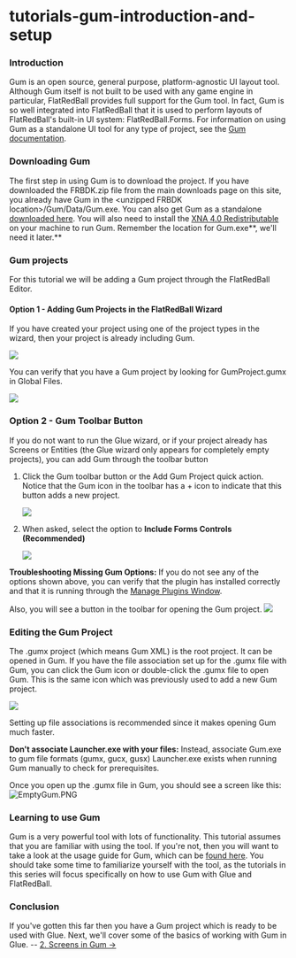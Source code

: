 # tutorials-gum-introduction-and-setup

### Introduction

Gum is an open source, general purpose, platform-agnostic UI layout tool. Although Gum itself is not built to be used with any game engine in particular, FlatRedBall provides full support for the Gum tool. In fact, Gum is so well integrated into FlatRedBall that it is used to perform layouts of FlatRedBall's built-in UI system: FlatRedBall.Forms. For information on using Gum as a standalone UI tool for any type of project, see the [Gum documentation](https://vchelaru.github.io/Gum/).

### Downloading Gum

The first step in using Gum is to download the project. If you have downloaded the FRBDK.zip file from the main downloads page on this site, you already have Gum in the \<unzipped FRBDK location>/Gum/Data/Gum.exe. You can also get Gum as a standalone [downloaded here](../../../../content/Tools/Gum/Gum.zip). You will also need to install the [XNA 4.0 Redistributable](https://www.microsoft.com/en-us/download/details.aspx?id=20914) on your machine to run Gum. Remember the location for Gum.exe\*\*, we'll need it later.\*\*

### Gum projects

For this tutorial we will be adding a Gum project through the FlatRedBall Editor.

#### Option 1 - Adding Gum Projects in the FlatRedBall Wizard

If you have created your project using one of the project types in the wizard, then your project is already including Gum.

![](../../../../media/2023-01-img\_63bf79f7b197b.png)

You can verify that you have a Gum project by looking for GumProject.gumx in Global Files.

![](../../../../media/2023-01-img\_63bf7a5903f2d.png)

### Option 2 - Gum Toolbar Button

If you do not want to run the Glue wizard, or if your project already has Screens or Entities (the Glue wizard only appears for completely empty projects), you can add Gum through the toolbar button

1.  Click the Gum toolbar button or the Add Gum Project quick action. Notice that the Gum icon in the toolbar has a + icon to indicate that this button adds a new project.

    ![](../../../../media/2023-01-img\_63bf7ababc300.png)
2.  When asked, select the option to **Include Forms Controls (Recommended)**

    ![](../../../../media/2021-03-img\_604417b7e19a7.png)

**Troubleshooting Missing Gum Options:** If you do not see any of the options shown above, you can verify that the plugin has installed correctly and that it is running through the [Manage Plugins Window](../../../../frb/docs/index.php).

&#x20; Also, you will see a button in the toolbar for opening the Gum project. ![](../../../../media/2019-03-img\_5c78b2870eb69.png)

### Editing the Gum Project

The .gumx project (which means Gum XML) is the root project. It can be opened in Gum. If you have the file association set up for the .gumx file with Gum, you can click the Gum icon or double-click the .gumx file to open Gum. This is the same icon which was previously used to add a new Gum project.

![](../../../../media/2019-03-img\_5c78b2870eb69.png)

Setting up file associations is recommended since it makes opening Gum much faster.

**Don't associate Launcher.exe with your files:** Instead, associate Gum.exe to gum file formats (gumx, gucx, gusx)  Launcher.exe exists when running Gum manually to check for prerequisites.

Once you open up the .gumx file in Gum, you should see a screen like this: ![EmptyGum.PNG](../../../../media/migrated\_media-EmptyGum.PNG)

### Learning to use Gum

Gum is a very powerful tool with lots of functionality. This tutorial assumes that you are familiar with using the tool. If you're not, then you will want to take a look at the usage guide for Gum, which can be [found here](https://flatredball.gitbook.io/gum/). You should take some time to familiarize yourself with the tool, as the tutorials in this series will focus specifically on how to use Gum with Glue and FlatRedBall.

### Conclusion

If you've gotten this far then you have a Gum project which is ready to be used with Glue. Next, we'll cover some of the basics of working with Gum in Glue. -- [2. Screens in Gum ->](tutorials-gum-screens-in-gum.md)
